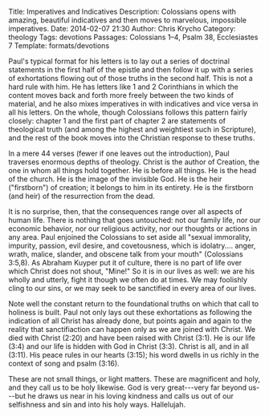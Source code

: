 Title: Imperatives and Indicatives
Description: Colossians opens with amazing, beautiful indicatives and then moves to marvelous, impossible imperatives. 
Date: 2014-02-07 21:30
Author: Chris Krycho
Category: theology
Tags: devotions
Passages: Colossians 1–4, Psalm 38, Ecclesiastes 7
Template: formats/devotions

Paul's typical format for his letters is to lay out a series of doctrinal statements in the first half of the epistle and then follow it up with a series of exhortations flowing out of those truths in the second half. This is not a hard rule with him. He has letters like 1 and 2 Corinthians in which the content moves back and forth more freely between the two kinds of material, and he also mixes imperatives in with indicatives and vice versa in all his letters. On the whole, though Colossians follows this pattern fairly closely: chapter 1 and the first part of chapter 2 are statements of theological truth (and among the highest and weightiest such in Scripture), and the rest of the book moves into the Christian response to these truths.

In a mere 44 verses (fewer if one leaves out the introduction), Paul traverses enormous depths of theology. Christ is the author of Creation, the one in whom all things hold together. He is before all things. He is the head of the church. He is the image of the invisible God. He is the heir ("firstborn") of creation; it belongs to him in its entirety. He is the firstborn (and heir) of the resurrection from the dead.

It is no surprise, then, that the consequences range over all aspects of human life. There is nothing that goes untouched: not our family life, nor our economic behavior, nor our religious activity, nor our thoughts or actions in any area. Paul enjoined the Colossians to set aside all "sexual immorality, impurity, passion, evil desire, and covetousness, which is idolatry.... anger, wrath, malice, slander, and obscene talk from your mouth" (Colossians 3:5,8). As Abraham Kuyper put it of culture, there is no part of life over which Christ does not shout, "Mine!" So it is in our lives as well: we are his wholly and utterly, fight it though we often do at times. We may foolishly cling to our sins, or we may seek to be sanctified in every area of our lives.

Note well the constant return to the foundational truths on which that call to holiness is built. Paul not only lays out these exhortations as following the indication of all Christ has already done, but points again and again to the reality that sanctifiaction can happen only as we are joined with Christ. We died with Christ (2:20) and have been raised with Christ (3:1). He is our life (3:4) and our life is hidden with God in Christ (3:3). Christ is all, and in all (3:11). His peace rules in our hearts (3:15); his word dwells in us richly in the context of song and psalm (3:16).

These are not small things, or light matters. These are magnificent and holy, and they call us to be holy likewise. God is very great---very far beyond us---but he draws us near in his loving kindness and calls us out of our selfishness and sin and into his holy ways. Hallelujah.